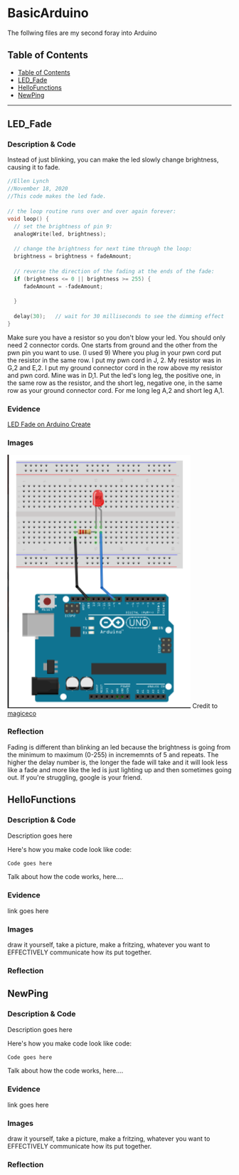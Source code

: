 # BasicArduino
 The follwing files are my second foray into Arduino
 
 
## Table of Contents
* [Table of Contents](#TableOfContents)
* [LED_Fade](#LED_Fade)
* [HelloFunctions](#HelloFunctions)
* [NewPing](#NewPing)
---

## LED_Fade

### Description & Code
 Instead of just blinking, you can make the led slowly change brightness, causing it to fade. 


```C++
//Ellen Lynch
//November 18, 2020
//This code makes the led fade. 

// the loop routine runs over and over again forever:
void loop() {
  // set the brightness of pin 9:
  analogWrite(led, brightness);

  // change the brightness for next time through the loop:
  brightness = brightness + fadeAmount;

  // reverse the direction of the fading at the ends of the fade:
  if (brightness <= 0 || brightness >= 255) {
     fadeAmount = -fadeAmount;
     
  }
  
  delay(30);   // wait for 30 milliseconds to see the dimming effect
}
```

Make sure you have a resistor so you don't blow your led. You should only need 2 connector cords. One starts from ground and the other from the pwn pin you want to use. (I used 9) Where you plug in your pwn cord put the resistor in the same row. I put my pwn cord in J, 2. My resistor was in G,2 and E,2. I put my ground connector cord in the row above my resistor and pwn cord. Mine was in D,1. Put the led's long leg, the positive one, in the same row as the resistor, and the short leg, negative one, in the same row as your ground connector cord. For me long leg A,2 and short leg A,1. 


### Evidence
[LED Fade on Arduino Create](https://create.arduino.cc/editor/helmstk1/9e044cca-43d7-4d93-885f-e6dec5b4f769/preview)

### Images 
![Fade](fade.png)
Credit to [magiceco](https://fritzing.org/projects/led-fade-by-magiceco)

### Reflection
Fading is different than blinking an led because the brightness is going from the minimum to maximum (0-255) in incrememnts of 5 and repeats. The higher the delay number is, the longer the fade will take and it will look less like a fade and more like the led is just lighting up and then sometimes going out. If you're struggling, google is your friend. 
## HelloFunctions

### Description & Code
Description goes here

Here's how you make code look like code:

```C++
Code goes here
```
Talk about how the code works, here....

### Evidence
link goes here

### Images
draw it yourself, take a picture, make a fritzing, whatever you want to EFFECTIVELY communicate how its put together.

### Reflection

## NewPing

### Description & Code
Description goes here

Here's how you make code look like code:

```C++
Code goes here
```
Talk about how the code works, here....

### Evidence
link goes here

### Images
draw it yourself, take a picture, make a fritzing, whatever you want to EFFECTIVELY communicate how its put together.

### Reflection

